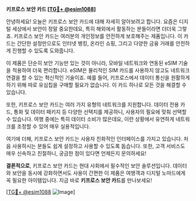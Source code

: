 **키프로스 보안 카드 [[TG💪+ @esim1088](https://t.me/s/esim1088)]**

안녕하세요! 오늘은 키프로스 보안 카드에 대해 자세히 알아보려고 합니다. 요즘은 디지털 세상에서 보안이 정말 중요한데요, 특히 해외에서 활동하는 분들이라면 더더욱 그렇죠. 키프로스 보안 카드는 여러분의 개인정보를 안전하게 보호해주는 제품입니다. 이 카드는 간단한 설정만으로도 인터넷 뱅킹, 온라인 쇼핑, 그리고 다양한 금융 거래를 안전하게 진행할 수 있도록 도와줍니다.

이 제품은 단순히 보안 기능만 있는 것이 아니라, 모바일 네트워크와 연동된 eSIM 기술을 적용하여 더욱 편리합니다. eSIM은 물리적인 SIM 카드를 사용하지 않고도 네트워크 연결을 할 수 있는 혁신적인 기술이죠. 예를 들어, 키프로스에서 데이터 통신을 원활하게 하기 위해 따로 유심칩을 구매할 필요가 없습니다. 이 카드 하나로 모든 것을 해결할 수 있습니다.

또한, 키프로스 보안 카드는 여러 가지 유형의 네트워크를 지원합니다. 데이터 전용 카드, 통화 및 데이터 패키지 등 다양한 선택지를 제공하니, 사용자의 필요에 맞춰 선택할 수 있습니다. 여행 중에는 특히 데이터 소비가 많은데요, 이런 상황에서 유연하게 네트워크를 조정할 수 있어 매우 실용적입니다.

여기에 더해, 키프로스 보안 카드는 사용자 친화적인 인터페이스를 가지고 있습니다. 처음 사용하시는 분들도 쉽게 설정하고 사용할 수 있도록 돕습니다. 또한, 고객 서비스도 매우 신속하고 친절하니, 궁금한 점이 있다면 언제든지 문의하세요!

**결론적으로**, 키프로스 보안 카드는 현대 사회에서 필수적인 보안 솔루션입니다. 데이터와 보안을 동시에 강화하면서도 사용이 간편한 이 제품은 여행객과 디지털 노마드에게 꼭 필요한 아이템입니다. 지금 바로 **키프로스 보안 카드**를 만나보세요!

[[TG💪+ @esim1088](https://t.me/s/esim1088) ![Image](https://i.postimg.cc/Y0z9fWf4/image.png)]